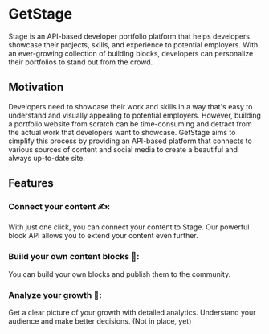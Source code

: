 # GetStage
Stage is an API-based developer portfolio platform that helps developers showcase their projects, skills, and experience to potential employers. With an ever-growing collection of building blocks, developers can personalize their portfolios to stand out from the crowd.

## Motivation
Developers need to showcase their work and skills in a way that's easy to understand and visually appealing to potential employers. However, building a portfolio website from scratch can be time-consuming and detract from the actual work that developers want to showcase. GetStage aims to simplify this process by providing an API-based platform that connects to various sources of content and social media to create a beautiful and always up-to-date site.

## Features
### Connect your content ✍️: 
With just one click, you can connect your content to Stage. Our powerful block API allows you to extend your content even further.

### Build your own content blocks 🧩: 
You can build your own blocks and publish them to the community.

### Analyze your growth 🌱: 
Get a clear picture of your growth with detailed analytics. Understand your audience and make better decisions. (Not in place, yet)
